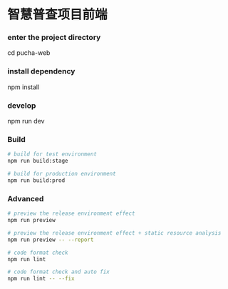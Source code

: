 
# 智慧普查项目前端

### enter the project directory
cd pucha-web

### install dependency
npm install

### develop
npm run dev

### Build

```bash
# build for test environment
npm run build:stage

# build for production environment
npm run build:prod
```

### Advanced

```bash
# preview the release environment effect
npm run preview

# preview the release environment effect + static resource analysis
npm run preview -- --report

# code format check
npm run lint

# code format check and auto fix
npm run lint -- --fix
